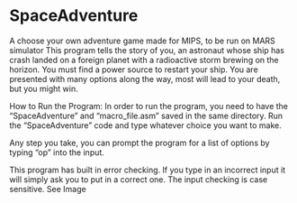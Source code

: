 # SpaceAdventure
A choose your own adventure game made for MIPS, to be run on MARS simulator
This program tells the story of you, an astronaut whose ship has crash landed on a foreign planet with a radioactive storm brewing on the horizon.  You must find a power source to restart your ship. You are presented with many options along the way, most will lead to your death, but you might win. 

How to Run the Program:
In order to run the program, you need to have the “SpaceAdventure” and “macro_file.asm” saved in the same directory. Run the “SpaceAdventure” code and type whatever choice you want to make. 

Any step you take, you can prompt the program for a list of options by typing “op” into the input.

This program has built in error checking. If you type in an incorrect input it will simply ask you to put in a correct one. The input checking is case sensitive. See Image 
